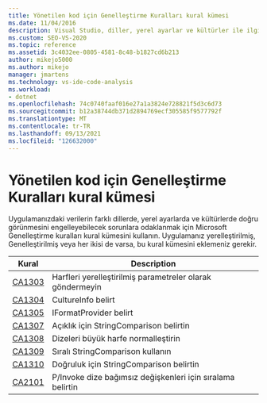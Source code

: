 ```yaml
---
title: Yönetilen kod için Genelleştirme Kuralları kural kümesi
ms.date: 11/04/2016
description: Visual Studio, diller, yerel ayarlar ve kültürler ile ilgili sorunlara odaklanan genelleştirme kuralları kural kümesi hakkında bilgi edinin. Bkz. kural açıklamaları.
ms.custom: SEO-VS-2020
ms.topic: reference
ms.assetid: 3c4032ee-0805-4581-8c48-b1827cd6b213
author: mikejo5000
ms.author: mikejo
manager: jmartens
ms.technology: vs-ide-code-analysis
ms.workload:
- dotnet
ms.openlocfilehash: 74c0740faaf016e27a1a3824e728821f5d3c6d73
ms.sourcegitcommit: b12a38744db371d2894769ecf305585f9577792f
ms.translationtype: MT
ms.contentlocale: tr-TR
ms.lasthandoff: 09/13/2021
ms.locfileid: "126632000"
---
```

# <a name="globalization-rules-rule-set-for-managed-code"></a>Yönetilen kod için Genelleştirme Kuralları kural kümesi

Uygulamanızdaki verilerin farklı dillerde, yerel ayarlarda ve kültürlerde doğru görünmesini engelleyebilecek sorunlara odaklanmak için Microsoft Genelleştirme kuralları kural kümesini kullanın. Uygulamanız yerelleştirilmiş, Genelleştirilmiş veya her ikisi de varsa, bu kural kümesini eklemeniz gerekir.

|Kural|Description|
|----------|-----------------|
|[CA1303](/dotnet/fundamentals/code-analysis/quality-rules/ca1303)|Harfleri yerelleştirilmiş parametreler olarak göndermeyin|
|[CA1304](/dotnet/fundamentals/code-analysis/quality-rules/ca1304)|CultureInfo belirt|
|[CA1305](/dotnet/fundamentals/code-analysis/quality-rules/ca1305)|IFormatProvider belirt|
|[CA1307](/dotnet/fundamentals/code-analysis/quality-rules/ca1307)|Açıklık için StringComparison belirtin|
|[CA1308](/dotnet/fundamentals/code-analysis/quality-rules/ca1308)|Dizeleri büyük harfe normalleştirin|
|[CA1309](/dotnet/fundamentals/code-analysis/quality-rules/ca1309)|Sıralı StringComparison kullanın|
|[CA1310](/dotnet/fundamentals/code-analysis/quality-rules/ca1310)|Doğruluk için StringComparison belirtin|
|[CA2101](/dotnet/fundamentals/code-analysis/quality-rules/ca2101)|P/Invoke dize bağımsız değişkenleri için sıralama belirtin|
